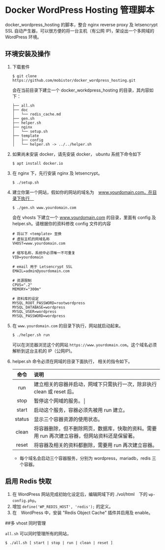 # Docker WordPress Hosting 管理脚本

docker_wordpress_hosting 的脚本，整合 nginx reverse proxy 及 letsencrypt SSL 自动产生器，可以很方便的将一台主机（有公网 IP)，架设出一个多网域的 WordPress 环境。

## 环境安装及操作
1. 下载套件

	```
	$ git clone https://github.com/mobistor/docker_wordpress_hosting.git
	```
	会在当前目录下建立一个 docker_workdpress_hosting 的目录，其内容如下：
	
	
	```
	├── all.sh
	├── doc
	│   └── redis_cache.md
	├── gen.sh
	├── helper.sh
	├── nginx
	│   └── setup.sh
	├── template
	│   ├── config
	│   └── helper.sh -> ../../helper.sh
	```

2. 如果尚未安装 docker，请先安装 docker， ubuntu 系统下命令如下
	
	```
	$ apt install docker.io
	```
	
3. 在 nginx 下，先行安装 nginx 及 letsencrypt。

	```
	$ ./setup.sh
	```
3. 建立你第一个网站，假如你的网站的域名为　www.yourdomain.com，在目录下执行　
	
	```
	$ ./gen.sh www.yourdomain.com
	```
	会在 vhosts 下建立一个 www.yourdomain.com 的目录，里面有 config 及  helper.sh。请根据你的资料修改 config 文件的内容
	
	```
	# 将以下 <template> 至换
	# 虚拟主机的网域名称
	VHOST=www.yourdomain.com
	
	# 缩写名称，系统中必须唯一不可重复
	VID=yourdomain
	
	# email 用于 Letsencrypt SSL
	EMAIL=admin@yourdomain.com
	
	# 资源限制
	CPUS=".2"
	MEMORY="300m"
	
	# 资料库的设定
	MYSQL_ROOT_PASSWORD=rootwordpress
	MYSQL_DATABASE=wordpress
	MYSQL_USER=wordpress
	MYSQL_PASSWORD=wordpress
	```
4. 在 `www.yourdomain.com` 的目录下执行，网站就启动起来。
   
   ```
   $ ./helper.sh run
   ```
   可以在浏览器浏览这个的网站 `https://www.yourdomain.com`。这个域名必须解析到这台主机的 IP（公网IP)。

5. helper.sh 命令必须在网域的目录下面执行， 相关的指令如下。

   | 命令 |说明 |
   |:---:|:----|
   |run|建立相关的容器并启动，网域下只需执行一次，除非执行 clean 或 reset 后。|
   |stop|暂停这个网域的服务。│
   |start|启动这个服务，容器必须先被用 run 建立。|
   |status|显示三个容器资源的使用状态。 |
   |clean|将容器删除，但不删除网页，数据库，快取的资料。需要用 run 再次建立容器，但网站资料还是保留著。|
   |reset|将容器及相关的资料都删除，需要用 run 再次建立容器。 |
   
   * 每个域名会启动三个容器服务，分别为 wordpress，mariadb，redis 三个容器。
   
## 启用 Redis 快取
1. 在 WordPress 网站完成初始化设定后，编辑网域下的 ./vol/html　下的 `wp-config.php`。
2. 增加 `define('WP_REDIS_HOST', 'redis');` 的定义。
3. 在　WordPress 中，安装 "Redis Object Cache" 插件并启用及 enable。

##多 vhost 同时管理

`all.sh` 可以同时管理所有的网站，

```
$ ./all.sh [ start | stop | run | clean | reset ]
```

